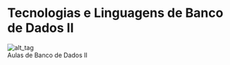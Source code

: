 # Tecnologias e Linguagens de Banco de Dados II
![alt_tag](http://php.net/manual/en/images/c0d23d2d6769e53e24a1b3136c064577-php_logo.png)
<br>Aulas de Banco de Dados II

